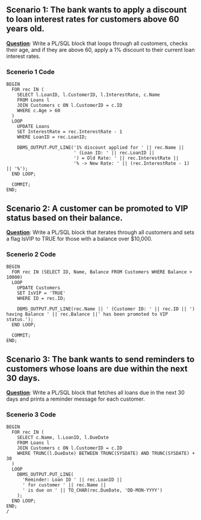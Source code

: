 ## Scenario 1: The bank wants to apply a discount to loan interest rates for customers above 60 years old.
<u>**Question**</u>: Write a PL/SQL block that loops through all customers, checks their age, and if they are above 60, apply a 1% discount to their current loan interest rates.

### Scenerio 1 Code
```plsql
BEGIN
  FOR rec IN (
    SELECT l.LoanID, l.CustomerID, l.InterestRate, c.Name
    FROM Loans l
    JOIN Customers c ON l.CustomerID = c.ID
    WHERE c.Age > 60
  )
  LOOP
    UPDATE Loans 
    SET InterestRate = rec.InterestRate - 1
    WHERE LoanID = rec.LoanID;

    DBMS_OUTPUT.PUT_LINE('1% discount applied for ' || rec.Name || 
                         ' (Loan ID: ' || rec.LoanID || 
                         ') = Old Rate: ' || rec.InterestRate || 
                         '% -> New Rate: ' || (rec.InterestRate - 1) || '%');
  END LOOP;

  COMMIT;
END;
```

## Scenario 2: A customer can be promoted to VIP status based on their balance.
<u>**Question**</u>: Write a PL/SQL block that iterates through all customers and sets a flag IsVIP to TRUE for those with a balance over $10,000.

### Scenerio 2 Code

```plsql
BEGIN
  FOR rec IN (SELECT ID, Name, Balance FROM Customers WHERE Balance > 10000) 
  LOOP
    UPDATE Customers 
    SET IsVIP = 'TRUE' 
    WHERE ID = rec.ID;

    DBMS_OUTPUT.PUT_LINE(rec.Name || ' (Customer ID: ' || rec.ID || ') having Balance ' || rec.Balance ||' has been promoted to VIP status.');
  END LOOP;

  COMMIT;
END;
```

## Scenario 3: The bank wants to send reminders to customers whose loans are due within the next 30 days.
<u>**Question**</u>: Write a PL/SQL block that fetches all loans due in the next 30 days and prints a reminder message for each customer.

### Scenerio 3 Code

```plsql
BEGIN
  FOR rec IN (
    SELECT c.Name, l.LoanID, l.DueDate
    FROM Loans l
    JOIN Customers c ON l.CustomerID = c.ID
    WHERE TRUNC(l.DueDate) BETWEEN TRUNC(SYSDATE) AND TRUNC(SYSDATE) + 30
  )
  LOOP
    DBMS_OUTPUT.PUT_LINE(
      'Reminder: Loan ID ' || rec.LoanID ||
      ' for customer ' || rec.Name ||
      ' is due on ' || TO_CHAR(rec.DueDate, 'DD-MON-YYYY')
    );
  END LOOP;
END;
/
```